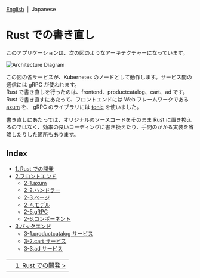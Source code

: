 [English](../en/index.md)&nbsp;&nbsp;|&nbsp;&nbsp;Japanese

# Rust での書き直し

このアプリケーションは、次の図のようなアーキテクチャーになっています。

![Architecture Diagram](/docs/img/architecture-diagram.png)

この図の各サービスが、Kubernetes のノードとして動作します。サービス間の通信には gRPC が使われます。  
Rust で書き直しを行ったのは、frontend、productcatalog、cart、ad です。  
Rust で書き直すにあたって、フロントエンドには Web フレームワークである [axum](https://github.com/tokio-rs/axum) を、 gRPC のライブラリには [tonic](https://github.com/hyperium/tonic) を使いました。

書き直しにあたっては、オリジナルのソースコードをそのまま Rust に置き換えるのではなく、効率の良いコーディングに書き換えたり、手間のかかる実装を省略したりした箇所もあります。

## Index

- [1. Rust での開発](./1.development/1-0.development.md)
- [2.フロントエンド](./2.frontend/2-0.frontend.md)
  - [2-1.axum](./2.frontend/2-1.axum.md)
  - [2-2.ハンドラー](./2.frontend/2-1.axum.md)
  - [2-3.ページ](./2.frontend/2-3.page.md)
  - [2-4.モデル](./2.frontend/2-4.model.md)
  - [2-5.gRPC](./2.frontend/2-5.rpc.md)
  - [2-6.コンポーネント](./2.frontend/2-6.component.md)
- [3.バックエンド](./3.backend/3-0.backend.md)
  - [3-1.productcatalog サービス](./3.backend/3-1.productcatalog.md)
  - [3-2.cart サービス](./3.backend/3-2.cart.md)
  - [3-3.ad サービス](./3.backend/3-3.ad.md)

<table style="width: 90%; margin-top: 20px;">
<tr>
<td style="text-align: left"></td>
<td style="text-align: right"><a href="./1.development/1-0.development.md">1. Rust での開発&nbsp;&gt;</a></td>
</tr>
</table>
